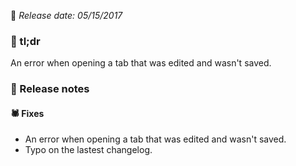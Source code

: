 [comment]: <> (Version name: v2.1705.190)
[comment]: <> (Released at: 05/15/2017)
[comment]: <> (Brief description: An error when opening a tab that was edited and wasn't saved.)

📅 _Release date: 05/15/2017_

### 💬 tl;dr
An error when opening a tab that was edited and wasn't saved.

### 📰 Release notes
#### 🕷 Fixes
* An error when opening a tab that was edited and wasn't saved.
* Typo on the lastest changelog.